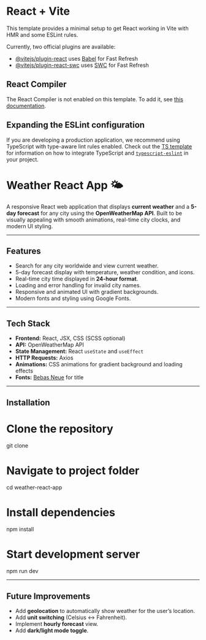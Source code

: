 # React + Vite

This template provides a minimal setup to get React working in Vite with HMR and some ESLint rules.

Currently, two official plugins are available:

- [@vitejs/plugin-react](https://github.com/vitejs/vite-plugin-react/blob/main/packages/plugin-react) uses [Babel](https://babeljs.io/) for Fast Refresh
- [@vitejs/plugin-react-swc](https://github.com/vitejs/vite-plugin-react/blob/main/packages/plugin-react-swc) uses [SWC](https://swc.rs/) for Fast Refresh

## React Compiler

The React Compiler is not enabled on this template. To add it, see [this documentation](https://react.dev/learn/react-compiler/installation).

## Expanding the ESLint configuration

If you are developing a production application, we recommend using TypeScript with type-aware lint rules enabled. Check out the [TS template](https://github.com/vitejs/vite/tree/main/packages/create-vite/template-react-ts) for information on how to integrate TypeScript and [`typescript-eslint`](https://typescript-eslint.io) in your project.

# Weather React App 🌤️

A responsive React web application that displays **current weather** and a **5-day forecast** for any city using the **OpenWeatherMap API**. Built to be visually appealing with smooth animations, real-time city clocks, and modern UI styling.  

---

## Features

- Search for any city worldwide and view current weather.
- 5-day forecast display with temperature, weather condition, and icons.
- Real-time city time displayed in **24-hour format**.
- Loading and error handling for invalid city names.
- Responsive and animated UI with gradient backgrounds.
- Modern fonts and styling using Google Fonts.

---

## Tech Stack

- **Frontend:** React, JSX, CSS (SCSS optional)
- **API:** OpenWeatherMap API
- **State Management:** React `useState` and `useEffect`
- **HTTP Requests:** Axios
- **Animations:** CSS animations for gradient background and loading effects
- **Fonts:** [Bebas Neue](https://fonts.google.com/specimen/Bebas+Neue) for title  

---

## Installation

# Clone the repository
git clone <repo-url>

# Navigate to project folder
cd weather-react-app

# Install dependencies
npm install

# Start development server
npm run dev

---

## Future Improvements

- Add **geolocation** to automatically show weather for the user’s location.
- Add **unit switching** (Celsius ↔ Fahrenheit).
- Implement **hourly forecast** view.
- Add **dark/light mode toggle**.